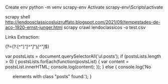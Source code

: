 
Create env
python -m venv scrapy-env
Activate 
scrapy-env\Scripts\activate


scrapy shell http://lendoosclassicosluizruffato.blogspot.com/2021/09/tempestades-de-aco-1920-ernst-junger.html
scrapy crawl lendoclassicos -o test.csv


Links Extraction: 

(?=(?:[^"]*"[^"]*")*[^"]*$)

var postsLists = document.querySelectorAll('ul.posts');
if (postsLists.length > 0) {
  postsLists.forEach(function(postsList) {
    var content = postsList.innerHTML;
    console.log(content);
  });
} else {
  console.log('No <ul> elements with class "posts" found.');
}